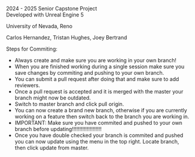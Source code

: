2024 - 2025 Senior Capstone Project <br />
Developed with Unreal Engine 5

University of Nevada, Reno <br />

Carlos Hernandez, Tristan Hughes, Joey Bertrand <br />

Steps for Commiting: <br />

- Always create and make sure you are working in your own branch!<br />
- When you are finished working during a single session make sure you save changes by commiting and pushing to your own branch. <br />
- You can submit a pull request after doing that and make sure to add reviewers.<br />
- Once a pull request is accepted and it is merged with the master your branch might now be outdated.<br />
- Switch to master branch and click pull origin.<br />
- You can now create a brand new branch, otherwise if you are currently working on a feature then switch back to the branch you are working in. <br />
- IMPORTANT: Make sure you have commited and pushed to your own branch before updating!!!!!!!!!!!!!!!!!!!!<br />
- Once you have double checked your branch is commited and pushed you can now update using the menu in the top right. Locate branch, then click update from master. <br />
